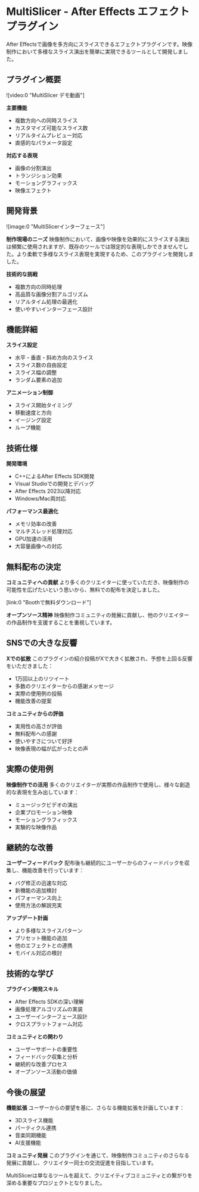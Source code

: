 # MultiSlicer - After Effects エフェクトプラグイン

After Effectsで画像を多方向にスライスできるエフェクトプラグインです。映像制作において多様なスライス演出を簡単に実現できるツールとして開発しました。

## プラグイン概要

![video:0 "MultiSlicer デモ動画"]

**主要機能**

- 複数方向への同時スライス
- カスタマイズ可能なスライス数
- リアルタイムプレビュー対応
- 直感的なパラメータ設定

**対応する表現**

- 画像の分割演出
- トランジション効果
- モーショングラフィックス
- 映像エフェクト

## 開発背景

![image:0 "MultiSlicerインターフェース"]

**制作現場のニーズ**
映像制作において、画像や映像を効果的にスライスする演出は頻繁に使用されますが、既存のツールでは限定的な表現しかできませんでした。より柔軟で多様なスライス表現を実現するため、このプラグインを開発しました。

**技術的な挑戦**

- 複数方向の同時処理
- 高品質な画像分割アルゴリズム
- リアルタイム処理の最適化
- 使いやすいインターフェース設計

## 機能詳細

**スライス設定**

- 水平・垂直・斜め方向のスライス
- スライス数の自由設定
- スライス幅の調整
- ランダム要素の追加

**アニメーション制御**

- スライス開始タイミング
- 移動速度と方向
- イージング設定
- ループ機能

## 技術仕様

**開発環境**

- C++によるAfter Effects SDK開発
- Visual Studioでの開発とデバッグ
- After Effects 2023以降対応
- Windows/Mac両対応

**パフォーマンス最適化**

- メモリ効率の改善
- マルチスレッド処理対応
- GPU加速の活用
- 大容量画像への対応

## 無料配布の決定

**コミュニティへの貢献**
より多くのクリエイターに使っていただき、映像制作の可能性を広げたいという思いから、無料での配布を決定しました。

[link:0 "Boothで無料ダウンロード"]

**オープンソース精神**
映像制作コミュニティの発展に貢献し、他のクリエイターの作品制作を支援することを重視しています。

## SNSでの大きな反響

**Xでの拡散**
このプラグインの紹介投稿がXで大きく拡散され、予想を上回る反響をいただきました：

- 1万回以上のリツイート
- 多数のクリエイターからの感謝メッセージ
- 実際の使用例の投稿
- 機能改善の提案

**コミュニティからの評価**

- 実用性の高さが評価
- 無料配布への感謝
- 使いやすさについて好評
- 映像表現の幅が広がったとの声

## 実際の使用例

**映像制作での活用**
多くのクリエイターが実際の作品制作で使用し、様々な創造的な表現を生み出しています：

- ミュージックビデオの演出
- 企業プロモーション映像
- モーショングラフィックス
- 実験的な映像作品

## 継続的な改善

**ユーザーフィードバック**
配布後も継続的にユーザーからのフィードバックを収集し、機能改善を行っています：

- バグ修正の迅速な対応
- 新機能の追加検討
- パフォーマンス向上
- 使用方法の解説充実

**アップデート計画**

- より多様なスライスパターン
- プリセット機能の追加
- 他のエフェクトとの連携
- モバイル対応の検討

## 技術的な学び

**プラグイン開発スキル**

- After Effects SDKの深い理解
- 画像処理アルゴリズムの実装
- ユーザーインターフェース設計
- クロスプラットフォーム対応

**コミュニティとの関わり**

- ユーザーサポートの重要性
- フィードバック収集と分析
- 継続的な改善プロセス
- オープンソース活動の価値

## 今後の展望

**機能拡張**
ユーザーからの要望を基に、さらなる機能拡張を計画しています：

- 3Dスライス機能
- パーティクル連携
- 音楽同期機能
- AI支援機能

**コミュニティ発展**
このプラグインを通じて、映像制作コミュニティのさらなる発展に貢献し、クリエイター同士の交流促進を目指しています。

MultiSlicerは単なるツールを超えて、クリエイティブコミュニティとの繋がりを深める重要なプロジェクトとなりました。
